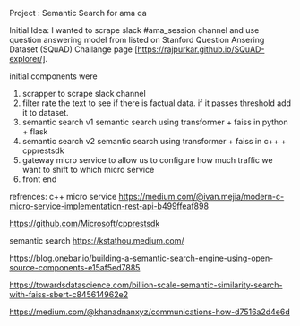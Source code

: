 
Project : Semantic Search for ama qa

Initial Idea: I wanted to scrape slack #ama_session channel and use question answering model from listed on Stanford Question Ansering Dataset (SQuAD) Challange page [https://rajpurkar.github.io/SQuAD-explorer/].

initial components were
1. scrapper
	to scrape slack channel
2. filter
	rate the text to see if there is factual data. if it passes threshold add it to dataset.
3. semantic search v1 
	semantic search using transformer + faiss 
	in python + flask
4. semantic search v2
	semantic search using transformer + faiss 
	in c++ + cpprestsdk
5. gateway
	micro service to allow us to configure how much traffic we want to shift to which micro service
6. front end


refrences:
c++ micro service
https://medium.com/@ivan.mejia/modern-c-micro-service-implementation-rest-api-b499ffeaf898

https://github.com/Microsoft/cpprestsdk

semantic search
https://kstathou.medium.com/

https://blog.onebar.io/building-a-semantic-search-engine-using-open-source-components-e15af5ed7885

https://towardsdatascience.com/billion-scale-semantic-similarity-search-with-faiss-sbert-c845614962e2

https://medium.com/@khanadnanxyz/communications-how-d7516a2d4e6d